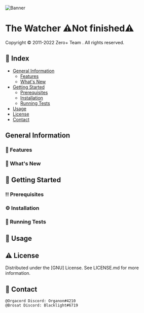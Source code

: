![Banner](https://github.com/Orgacord/The-Watcher/scr/img/banner.jpg)
# The Watcher ⚠️Not finished⚠️
Copyright © 2011-2022 Zero+ Team . All rights reserved.

## 📔 Index
- [General Information](#general-information)
  - [Features](#-features)
  - [What's New](#-Whats-new)
- [Getting Started](#-getting-started)
  - [Prerequisites](#%EF%B8%8F-prerequisites)
  - [Installation](#%EF%B8%8F-installation)
  - [Running Tests](#-running-tests)
- [Usage](#-usage)
- [License](#%EF%B8%8F-license)
- [Contact](#-contact)
## General Information

### 🎯 Features

### 🌟 What's New

## 🧰 Getting Started

### ‼️ Prerequisites

### ⚙️ Installation

### 🧪 Running Tests

## 👀 Usage

## ⚠️ License
Distributed under the [GNU] License. See LICENSE.md for more information.

## 🤝 Contact
```
@Orgacord Discord: Organon#4210
@Brosat Discord: Blacklight#6719
```
